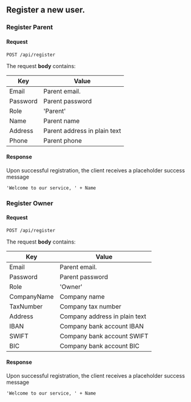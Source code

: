 ## Register a new user.

### Register Parent

#### Request
`POST /api/register`

The request **body** contains:

| Key | Value |
| - | - |
| Email | Parent email. |
| Password | Parent password |
| Role | 'Parent' |
| Name | Parent name |
| Address | Parent address in plain text |
| Phone | Parent phone |

#### Response
Upon successful registration, the client receives a placeholder success message
```
'Welcome to our service, ' + Name
```

### Register Owner

#### Request
`POST /api/register`

The request **body** contains:

| Key | Value |
| - | - |
| Email | Parent email. |
| Password | Parent password |
| Role | 'Owner' |
| CompanyName | Company name |
| TaxNumber | Company tax number |
| Address | Company address in plain text |
| IBAN | Company bank account IBAN |
| SWIFT | Company bank account SWIFT |
| BIC | Company bank account BIC |

#### Response
Upon successful registration, the client receives a placeholder success message
```
'Welcome to our service, ' + Name
```
